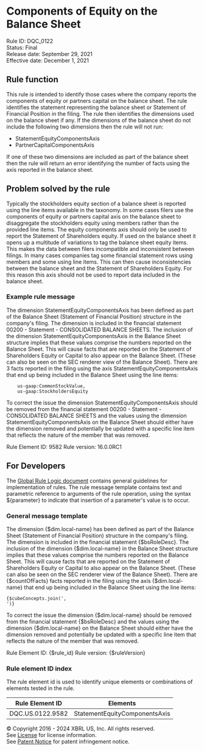 # Components of Equity on the Balance Sheet  
Rule ID: DQC_0122  
Status: Final  
Release date: September 29, 2021  
Effective date: December 1, 2021  
  
## Rule function
This rule is intended to identify those cases where the company reports the components of equity or partners capital on the balance sheet. The rule identifies the statement representing the balance sheet or Statement of Financial Position in the filing. The rule then identifies the dimensions used on the balance sheet if any. If the dimensions of the balance sheet do not include the following two dimensions then the rule will not run:

*   StatementEquityComponentsAxis
*   PartnerCapitalComponentsAxis

If one of these two dimensions are included as part of the balance sheet then the rule will return an error identifying the number of facts using the axis reported in the balance sheet.

## Problem solved by the rule
Typically the stockholders equity section of a balance sheet is reported using the line items available in the taxonomy.  In some cases filers use the components of equity or partners capital axis on the balance sheet to disaggregate the stockholders equity using members rather than the provided line items. The equity components axis should only be used to report the Statement of Shareholders equity.  If used on the balance sheet it opens up a multitude of variations to tag the balance sheet equity items. This makes the data between filers incompatible and inconsistent between filings. In many cases companies tag some financial statement rows using members and some using line items. This can then cause inconsistencies between the balance sheet and the Statement of Shareholders Equity.  For this reason this axis should not be used to report data included in the balance sheet.

### Example rule message
The dimension StatementEquityComponentsAxis has been defined as part of the Balance Sheet (Statement of Financial Position) structure in the company's filing. The dimension is included in the financial statement  00200 - Statement - CONSOLIDATED BALANCE SHEETS.  The inclusion of the dimension StatementEquityComponentsAxis in the Balance Sheet structure implies that these values comprise the numbers reported on the Balance Sheet.  This will cause facts that are reported on the Statement of Shareholders Equity or Capital to also appear on the Balance Sheet. (These can also be seen on the SEC renderer view of the Balance Sheet). There are 3 facts reported in the filing using the axis StatementEquityComponentsAxis that end up being included in the Balance Sheet using the line items:

        us-gaap:CommonStockValue,
        us-gaap:StockholdersEquity

To correct the issue the dimension StatementEquityComponentsAxis should be removed from the financial statement  00200 - Statement - CONSOLIDATED BALANCE SHEETS and the values using the dimension StatementEquityComponentsAxis on the Balance Sheet should either have the dimension removed and potentially be updated with a specific line item that reflects the nature of the member that was removed.

Rule Element ID: 9582
Rule version: 16.0.0RC1

## For Developers  
The [Global Rule Logic document](https://github.com/DataQualityCommittee/dqc_us_rules/blob/master/docs/GlobalRuleLogic.md) contains general guidelines for implementation of rules. The rule message template contains text and parametric reference to arguments of the rule operation, using the syntax ${parameter} to indicate that insertion of a parameter's value is to occur.  
  
### General message template  
The dimension {$dim.local-name} has been defined as part of the Balance Sheet (Statement of Financial Position) structure in the company's filing. The dimension is included in the financial statement  {$bsRoleDesc}.  The inclusion of the dimension {$dim.local-name} in the Balance Sheet structure implies that these values comprise the numbers reported on the Balance Sheet.  This will cause facts that are reported on the Statement of Shareholders Equity or Capital to also appear on the Balance Sheet. (These can also be seen on the SEC renderer view of the Balance Sheet). There are {$countOfFacts} facts reported in the filing using the axis {$dim.local-name} that end up being included in the Balance Sheet using the line items:

	{$cubeConcepts.join(',
	')}

To correct the issue the dimension {$dim.local-name} should be removed from the financial statement  {$bsRoleDesc} and the values using the dimension {$dim.local-name} on the Balance Sheet should either have the dimension removed and potentially be updated with a specific line item that reflects the nature of the member that was removed.

Rule Element ID: {$rule_id}
Rule version: {$ruleVersion}
  
### Rule element ID index  
The rule element id is used to identify unique elements or combinations of elements tested in the rule.

|Rule Element ID|Elements|
|--- |--- |
|DQC.US.0122.9582|StatementEquityComponentsAxis|
  
© Copyright 2016 - 2024 XBRL US, Inc. All rights reserved.   
See [License](https://xbrl.us/dqc-license) for license information.  
See [Patent Notice](https://xbrl.us/dqc-patent) for patent infringement notice.  